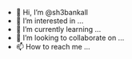 - 👋 Hi, I’m @sh3bankall
- 👀 I’m interested in ...
- 🌱 I’m currently learning ...
- 💞️ I’m looking to collaborate on ...
- 📫 How to reach me ...

<!---
sh3bankall/sh3bankall is a ✨ special ✨ repository because its `README.md` (this file) appears on your GitHub profile.
You can click the Preview link to take a look at your changes.
--->
